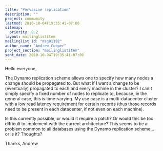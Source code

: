 ```yaml
---
title: "Pervasive replication"
description: ""
project: community
lastmod: 2010-10-04T19:35:41-07:00
sitemap:
  priority: 0.2
layout: mailinglistitem
mailinglist_id: "msg01192"
author_name: "Andrew Cooper"
project_section: "mailinglistitem"
sent_date: 2010-10-04T19:35:41-07:00
---
```



Hello everyone,

The Dynamo replication scheme allows one to specify how many nodes a
change should be propagated to. But what if I want a change to be
(eventually) propagated to each and every machine in the cluster?
I can't simply specify a fixed number of nodes to replicate to,
because, in the general case, this is time-varying. My use case is a
multi-datacenter cluster with a low read latency requirement for
certain records (thus those records need to be present in each
datacenter, if not even on each machine).

Is this currently possible, or would it require a patch? Or would this
be too difficult to implement with the current architecture? This
seems to be a problem common to all databases using the Dynamo
replication scheme... or is it? Thoughts?

Thanks,
Andrew


